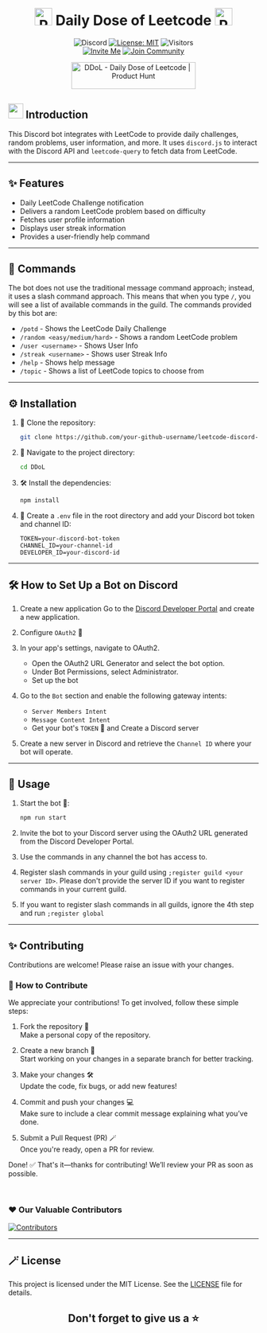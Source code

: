 ﻿
﻿<div align='center'>

# <img src="https://raw.githubusercontent.com/Tarikul-Islam-Anik/Telegram-Animated-Emojis/main/Activity/Party%20Popper.webp" alt="Party Popper" width="35" height="35" /> Daily Dose of Leetcode <img src="https://raw.githubusercontent.com/Tarikul-Islam-Anik/Telegram-Animated-Emojis/main/Activity/Party%20Popper.webp" alt="Party Popper" width="35" height="35" />

![Discord](https://img.shields.io/badge/Discord-Bot-blue?logo=discord)
[![License: MIT](https://img.shields.io/badge/License-MIT-blue.svg)](https://opensource.org/licenses/MIT)
![Visitors](https://visitor-badge.laobi.icu/badge?page_id=jinx-vi-0.leetcode-discord-bot)
<br>
[![Invite Me](https://img.shields.io/badge/Invite%20Me-000000?style=for-the-badge&logo=discord&logoColor=white)](https://discord.com/oauth2/authorize?client_id=1260183706866552852&permissions=274878057472&integration_type=0&scope=bot)
[![Join Community](https://img.shields.io/badge/Join_Community-000000?style=for-the-badge&logo=discord&logoColor=white)](https://discord.gg/Rxx6p5je)

<a href="https://www.producthunt.com/posts/ddol?embed=true&utm_source=badge-featured&utm_medium=badge&utm_souce=badge-ddol" target="_blank"><img src="https://api.producthunt.com/widgets/embed-image/v1/featured.svg?post_id=497588&theme=light" alt="DDoL - Daily&#0032;Dose&#0032;of&#0032;Leetcode | Product Hunt" style="width: 250px; height: 54px;" width="250" height="54" /></a>

</div>

## <img src="https://user-images.githubusercontent.com/74038190/216122041-518ac897-8d92-4c6b-9b3f-ca01dcaf38ee.png" width="30" /> Introduction

This Discord bot integrates with LeetCode to provide daily challenges, random problems, user information, and more. It uses `discord.js` to interact with the Discord API and `leetcode-query` to fetch data from LeetCode.

--- 

## ✨ Features

-   Daily LeetCode Challenge notification
-   Delivers a random LeetCode problem based on difficulty
-   Fetches user profile information
-   Displays user streak information
-   Provides a user-friendly help command

---

## 📒 Commands
The bot does not use the traditional message command approach; instead, it uses a slash command approach. This means that when you type `/`, you will see a list of available commands in the guild. The commands provided by this bot are:
- `/potd` - Shows the LeetCode Daily Challenge
- `/random <easy/medium/hard>` - Shows a random LeetCode problem
- `/user <username>` - Shows User Info
- `/streak <username>` - Shows user Streak Info
- `/help` - Shows help message
- `/topic` - Shows a list of LeetCode topics to choose from

---

## ⚙️ Installation 

1. 📂 Clone the repository:

    ```bash
    git clone https://github.com/your-github-username/leetcode-discord-bot.git
    ```

2. 📂 Navigate to the project directory:

    ```bash
    cd DDoL
    ```

3. 🛠 Install the dependencies:

    ```bash
    npm install
    ```

4. 🔐 Create a `.env` file in the root directory and add your Discord bot token and channel ID:

    ```plaintext
    TOKEN=your-discord-bot-token
    CHANNEL_ID=your-channel-id
    DEVELOPER_ID=your-discord-id
    ```

---

## 🛠️ How to Set Up a Bot on Discord

1. Create a new application
   Go to the [Discord Developer Portal](https://discord.com/developers/applications?new_application=true) and create a new application.

2. Configure `OAuth2` 🔑

3. In your app's settings, navigate to OAuth2.
   - Open the OAuth2 URL Generator and select the bot option.
   - Under Bot Permissions, select Administrator.
   - Set up the bot

4. Go to the `Bot` section and enable the following gateway intents:
   - `Server Members Intent`
   - `Message Content Intent`
   - Get your bot's `TOKEN` 🔐 and Create a Discord server

5. Create a new server in Discord and retrieve the `Channel ID` where your bot will operate.

---

## 🚀 Usage 

1. Start the bot 🤖:

    ```bash
    npm run start
    ```

2. Invite the bot to your Discord server using the OAuth2 URL generated from the Discord Developer Portal.

3. Use the commands in any channel the bot has access to.
4. Register slash commands in your guild using `;register guild <your server ID>`. Please don't provide the server ID if you want to register commands in your current guild.
5. If you want to register slash commands in all guilds, ignore the 4th step and run `;register global`
---

## ✨ Contributing 

Contributions are welcome! Please raise an issue with your changes.

### 🤝 How to Contribute
We appreciate your contributions! To get involved, follow these simple steps:

1. Fork the repository 🍴 <br>
   Make a personal copy of the repository.

2. Create a new branch 🌿 <br>
   Start working on your changes in a separate branch for better tracking.

3. Make your changes 🛠️ <br>
   Update the code, fix bugs, or add new features!

4. Commit and push your changes 💻 <br>
   Make sure to include a clear commit message explaining what you’ve done.

5. Submit a Pull Request (PR) 🪄 <br>
   Once you're ready, open a PR for review.

Done! ✅
That's it—thanks for contributing! We’ll review your PR as soon as possible.  

<br>

### ❤️ Our Valuable Contributors
[![Contributors](https://contrib.rocks/image?repo=jinx-vi-0/DDoL)](https://github.com/jinx-vi-0/DDoL/graphs/contributors)

---

## 🪄 License 

This project is licensed under the MIT License. See the [LICENSE](LICENSE) file for details.

<h2 align="center">Don't forget to give us a ⭐</h2
